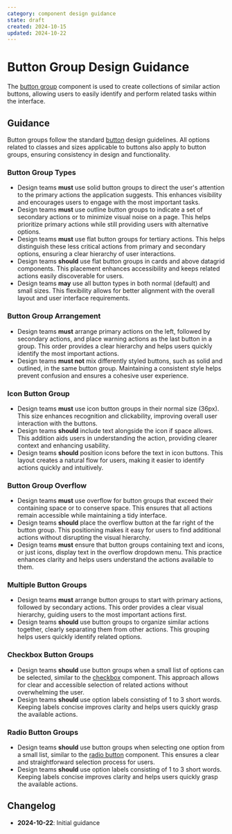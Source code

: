 ```yaml
---
category: component design guidance
state: draft
created: 2024-10-15
updated: 2024-10-22
---
```


# Button Group Design Guidance

The [button group](https://clarity.design/documentation/button-group) component is used to create collections of similar action buttons, allowing users to easily identify and perform related tasks within the interface.

## Guidance

Button groups follow the standard [button](https://clarity.design/documentation/button) design guidelines. All options related to classes and sizes applicable to buttons also apply to button groups, ensuring consistency in design and functionality.

### Button Group Types

- Design teams **must** use solid button groups to direct the user's attention to the primary actions the application suggests. This enhances visibility and encourages users to engage with the most important tasks.
- Design teams **must** use outline button groups to indicate a set of secondary actions or to minimize visual noise on a page. This helps prioritize primary actions while still providing users with alternative options.
- Design teams **must** use flat button groups for tertiary actions. This helps distinguish these less critical actions from primary and secondary options, ensuring a clear hierarchy of user interactions.
- Design teams **should** use flat button groups in cards and above datagrid components. This placement enhances accessibility and keeps related actions easily discoverable for users.
- Design teams **may** use all button types in both normal (default) and small sizes. This flexibility allows for better alignment with the overall layout and user interface requirements.

### Button Group Arrangement

- Design teams **must** arrange primary actions on the left, followed by secondary actions, and place warning actions as the last button in a group. This order provides a clear hierarchy and helps users quickly identify the most important actions.
- Design teams **must not** mix differently styled buttons, such as solid and outlined, in the same button group. Maintaining a consistent style helps prevent confusion and ensures a cohesive user experience.

### Icon Button Group

- Design teams **must** use icon button groups in their normal size (36px). This size enhances recognition and clickability, improving overall user interaction with the buttons.
- Design teams **should** include text alongside the icon if space allows. This addition aids users in understanding the action, providing clearer context and enhancing usability.
- Design teams **should** position icons before the text in icon buttons. This layout creates a natural flow for users, making it easier to identify actions quickly and intuitively.

### Button Group Overflow

- Design teams **must** use overflow for button groups that exceed their containing space or to conserve space. This ensures that all actions remain accessible while maintaining a tidy interface.
- Design teams **should** place the overflow button at the far right of the button group. This positioning makes it easy for users to find additional actions without disrupting the visual hierarchy.
- Design teams **must** ensure that button groups containing text and icons, or just icons, display text in the overflow dropdown menu. This practice enhances clarity and helps users understand the actions available to them.

### Multiple Button Groups

- Design teams **must** arrange button groups to start with primary actions, followed by secondary actions. This order provides a clear visual hierarchy, guiding users to the most important actions first.
- Design teams **should** use button groups to organize similar actions together, clearly separating them from other actions. This grouping helps users quickly identify related options.

### Checkbox Button Groups

- Design teams **should** use button groups when a small list of options can be selected, similar to the [checkbox](https://clarity.design/documentation/checkbox) component. This approach allows for clear and accessible selection of related actions without overwhelming the user.
- Design teams **should** use option labels consisting of 1 to 3 short words. Keeping labels concise improves clarity and helps users quickly grasp the available actions.

### Radio Button Groups

- Design teams **should** use button groups when selecting one option from a small list, similar to the [radio button](https://clarity.design/documentation/radio) component. This ensures a clear and straightforward selection process for users.
- Design teams **should** use option labels consisting of 1 to 3 short words. Keeping labels concise improves clarity and helps users quickly grasp the available actions.

## Changelog

- **2024-10-22**: Initial guidance
